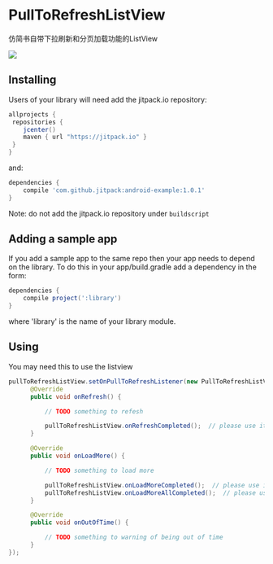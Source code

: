 # PullToRefreshListView
仿简书自带下拉刷新和分页加载功能的ListView

![](http://upload-images.jianshu.io/upload_images/2746415-c80e832c19c9380c.gif?imageMogr2/auto-orient/strip)

## Installing

Users of your library will need add the jitpack.io repository:

```gradle
allprojects {
 repositories {
    jcenter()
    maven { url "https://jitpack.io" }
 }
}
```

and:

```gradle
dependencies {
    compile 'com.github.jitpack:android-example:1.0.1'
}
```

Note: do not add the jitpack.io repository under `buildscript` 

## Adding a sample app 

If you add a sample app to the same repo then your app needs to depend on the library. To do this in your app/build.gradle add a dependency in the form:

```gradle
dependencies {
    compile project(':library')
}
```

where 'library' is the name of your library module.

## Using

You may need this to use the listview
```java
pullToRefreshListView.setOnPullToRefreshListener(new PullToRefreshListView.OnPullToRefreshListener() {
      @Override
      public void onRefresh() {

          // TODO something to refesh

          pullToRefreshListView.onRefreshCompleted();  // please use it when you finish refreshing.
      }

      @Override
      public void onLoadMore() {

          // TODO something to load more

          pullToRefreshListView.onLoadMoreCompleted();  // please use it when you finish loading.
          pullToRefreshListView.onLoadMoreAllCompleted();  // please use it when you finish all loading.
      }

      @Override
      public void onOutOfTime() {

          // TODO something to warning of being out of time
      }
});
```
